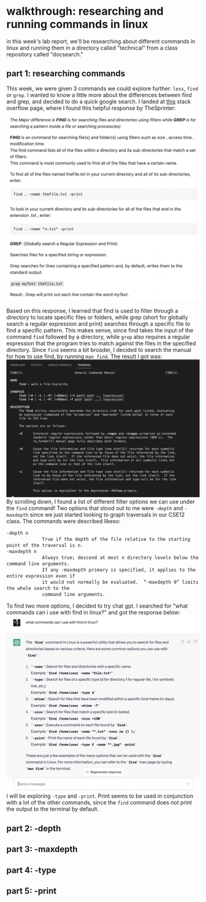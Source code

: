 # walkthrough: researching and running commands in linux
in this week's lab report, we'll be researching about different commands in linux and running them in a directory called "technical" from a class repository called "docsearch."

## part 1: researching commands
This week, we were given 3 commands we could explore further: `less`, `find` or `grep`. I wanted to know a little more about the differences between find and grep, and decided to do a quick google search. I landed at [this](https://stackoverflow.com/questions/43165447/what-is-the-difference-between-find-with-grep) stack overflow page, where I found this helpful response by TheSprinter:
![Image](/w5/w5-stack.png)

Based on this response, I learned that find is used to filter through a directory to locate specific files or folders, while grep (short for globally search a regular expression 
and print) searches through a specific file to find a specific pattern. This makes sense, since find takes the input of the command `find` followed by a directory, while `grep` 
also requires a regular expression that the program tries to match against the files in the specified directory. Since `find` seems a bit broader, I decided to search the manual for 
how to use find, by running `man find`. The result I got was:
![Image](/w5/w5-man.png)
By scrolling down, I found a list of different filter options we can use under the `find` command! Two options that stood out to me were `-depth` and `-maxdepth` since we just started looking to graph traversals in our CSE12 class. The commands were described likeso:

```
-depth n
             True if the depth of the file relative to the starting point of the traversal is n.
-maxdepth n
             Always true; descend at most n directory levels below the command line arguments.
             If any -maxdepth primary is specified, it applies to the entire expression even if
             it would not normally be evaluated.  “-maxdepth 0” limits the whole search to the
             command line arguments.
```
To find two more options, I decided to try chat gpt. I searched for "what commands can i use with find in linux?" and got the response below:
![Image](w5/w5-chatgpt.png)
I will be exploring `-type` and `-print`. Print seems to be used in conjunction with a lot of the other commands, since the `find` command does not print the output to the terminal by default.

## part 2: -depth

## part 3: -maxdepth
## part 4: -type
## part 5: -print
